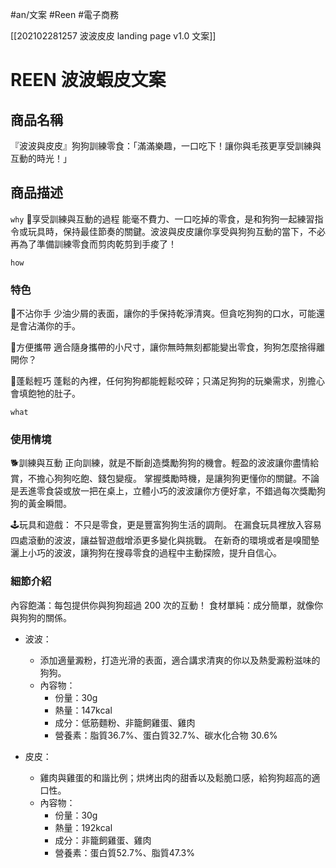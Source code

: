 #an/文案 #Reen #電子商務 

[[202102281257 波波皮皮 landing page v1.0 文案]]

# REEN 波波蝦皮文案

## 商品名稱 
『波波與皮皮』狗狗訓練零食：「滿滿樂趣，一口吃下！讓你與毛孩更享受訓練與互動的時光！」

## 商品描述
`why`
🥰享受訓練與互動的過程
能毫不費力、一口吃掉的零食，是和狗狗一起練習指令或玩具時，保持最佳節奏的關鍵。波波與皮皮讓你享受與狗狗互動的當下，不必再為了準備訓練零食而剪肉乾剪到手痠了！

`how`
### 特色
🙌不沾你手
少油少屑的表面，讓你的手保持乾淨清爽。但貪吃狗狗的口水，可能還是會沾滿你的手。

🎒方便攜帶
適合隨身攜帶的小尺寸，讓你無時無刻都能變出零食，狗狗怎麼捨得離開你？

👻蓬鬆輕巧
蓬鬆的內裡，任何狗狗都能輕鬆咬碎；只滿足狗狗的玩樂需求，別擔心會填飽牠的肚子。

`what`
### 使用情境
🐕訓練與互動
正向訓練，就是不斷創造獎勵狗狗的機會。輕盈的波波讓你盡情給賞，不擔心狗狗吃飽、錢包變瘦。
掌握獎勵時機，是讓狗狗更懂你的關鍵。不論是丟進零食袋或放一把在桌上，立體小巧的波波讓你方便好拿，不錯過每次獎勵狗狗的黃金瞬間。

🕹️玩具和遊戲：
不只是零食，更是豐富狗狗生活的調劑。
在漏食玩具裡放入容易四處滾動的波波，讓益智遊戲增添更多變化與挑戰。
在新奇的環境或者是嗅聞墊灑上小巧的波波，讓狗狗在搜尋零食的過程中主動探險，提升自信心。

### 細節介紹
內容飽滿：每包提供你與狗狗超過 200 次的互動！
食材單純：成分簡單，就像你與狗狗的關係。

- 波波：
	- 添加適量澱粉，打造光滑的表面，適合講求清爽的你以及熱愛澱粉滋味的狗狗。
	- 內容物：
		- 份量：30g  
		- 熱量：147kcal  
		- 成分：低筋麵粉、非籠飼雞蛋、雞肉  
		- 營養素：脂質36.7%、蛋白質32.7%、碳水化合物 30.6%
	

- 皮皮：
	- 雞肉與雞蛋的和諧比例；烘烤出肉的甜香以及鬆脆口感，給狗狗超高的適口性。
	- 內容物：
		- 份量：30g  
		- 熱量：192kcal  
		- 成分：非籠飼雞蛋、雞肉  
		- 營養素：蛋白質52.7%、脂質47.3%

